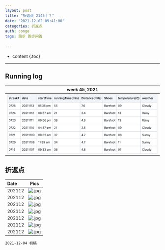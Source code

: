 ```yaml
---
layout: post
title: "折返点 2145｜？"
date: "2021-12-02 09:41:00"
categories: 折返点
auth: conge
tags: 跑步 跑步问答

---
```

* content
{:toc}



----

## Running log

|week 45, 2021|
|:----:|
|![Running log, week 45, 2021](../assets/images/折返点/2021_wk45.png)|


## 折返点

|Date|Pics|
|:----|:----:|
|202112|![.jpg](/assets/images/折返点/.jpg)  |
|202112|![.jpg](/assets/images/折返点/.jpg)  |
|202112|![.jpg](/assets/images/折返点/.jpg)  |
|202112|![.jpg](/assets/images/折返点/.jpg)  |
|202112|![.jpg](/assets/images/折返点/.jpg)  |
|202112|![.jpg](/assets/images/折返点/.jpg)  |
|202112|![.jpg](/assets/images/折返点/.jpg)  |


```
2021-12-04 初稿
```